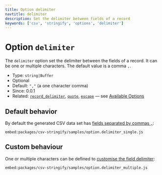 ```yaml
---
title: Option delimiter
navtitle: delimiter
description: Set the delimiter between fields of a record
keywords: ['csv', 'stringify', 'options', 'delimiter']
---
```


# Option `delimiter`

The `delimiter` option set the delimiter between the fields of a record. It can be one or multiple characters. The default value is a comma `,`.

* Type: `string|Buffer`
* Optional
* Default: `","` (a one character comma)
* Since: 0.0.1
* Related: [`record_delimiter`](/stringify/options/record_delimiter/), [`quote`](/stringify/options/quote/), [`escape`](/stringify/options/escape/) &mdash; see [Available Options](/parse/options/#available-options)

## Default behavior

By default the generated CSV data set has [fields separated by commas `,`](https://github.com/adaltas/node-csv/blob/master/packages/csv-stringify/samples/option.delimiter_single.js):

`embed:packages/csv-stringify/samples/option.delimiter_single.js`

## Custom behaviour

One or multiple characters can be defined to [customise the field delimiter](https://github.com/adaltas/node-csv/blob/master/packages/csv-stringify/samples/option.delimiter_multiple.js):

`embed:packages/csv-stringify/samples/option.delimiter_multiple.js`
